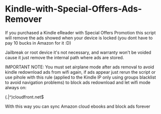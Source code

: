 # Kindle-with-Special-Offers-Ads-Remover
If you purchased a Kindle eReader with Special Offers Promotion this script will remove the ads showed when your device is locked (you dont have to pay 10 bucks in Amazon for it :D)

Jailbreak or root device it's not necessary, and warranty won't be voided cause it just remove the internal path where ads are stored.

IMPORTANT NOTE: You must set airplane mode after ads removal to avoid kindle redownload ads from wifi again, if ads appear just rerun the script or use pihole with this rule (applied to the Kindle IP only using groups blacklist to avoid navigation problems) to block ads redownload and let wifi mode always on:

(\.|^)cloudfront\.net$

With this way you can sync Amazon cloud ebooks and block ads forever
